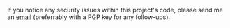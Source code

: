 If you notice any security issues within this project's code, please send me an [email](mailto:michaellrowley@protonmail.com) (preferrably with a PGP key for any follow-ups).
